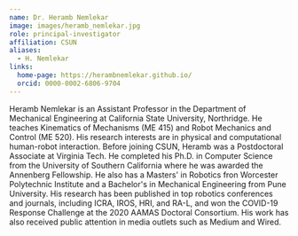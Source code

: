 ```yaml
---
name: Dr. Heramb Nemlekar
image: images/heramb_nemlekar.jpg
role: principal-investigator
affiliation: CSUN
aliases:
  - H. Nemlekar
links:
  home-page: https://herambnemlekar.github.io/
  orcid: 0000-0002-6806-9704
---
```


Heramb Nemlekar is an Assistant Professor in the Department of Mechanical Engineering at California State University, Northridge.
He teaches Kinematics of Mechanisms (ME 415) and Robot Mechanics and Control (ME 520). His research interests are in physical and computational human-robot interaction.
Before joining CSUN, Heramb was a Postdoctoral Associate at Virginia Tech. He completed his Ph.D. in Computer Science from the University of Southern California where he was awarded the Annenberg Fellowship.
He also has a Masters' in Robotics fron Worcester Polytechnic Institute and a Bachelor's in Mechanical Engineering from Pune University.
His research has been published in top robotics conferences and journals, including ICRA, IROS, HRI, and RA-L, and won the COVID-19 Response Challenge at the 2020 AAMAS Doctoral Consortium. His work has also received public attention in media outlets such as Medium and Wired. 
